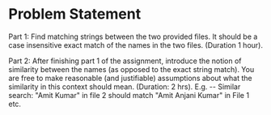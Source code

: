 Problem Statement
=================

Part 1: Find matching strings between the two provided files. It should be a case insensitive exact match of the names in the two files. (Duration 1 hour).

Part 2: After finishing part 1 of the assignment, introduce the notion of similarity between the names (as opposed to the exact string match). You are free to make reasonable (and justifiable) assumptions about what the similarity in this context should mean. (Duration: 2 hrs).
E.g. 
-- Similar search: "Amit Kumar" in file 2 should match "Amit Anjani Kumar" in File 1 etc.

